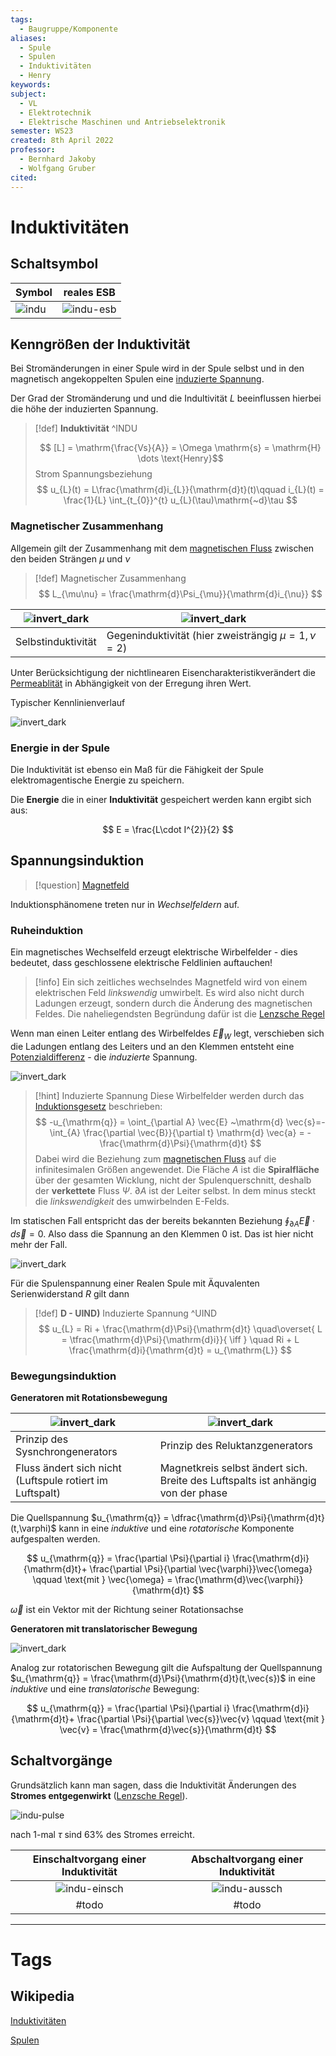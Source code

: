 ```yaml
---
tags:
  - Baugruppe/Komponente
aliases:
  - Spule
  - Spulen
  - Induktivitäten
  - Henry
keywords: 
subject:
  - VL
  - Elektrotechnik
  - Elektrische Maschinen und Antriebselektronik
semester: WS23
created: 8th April 2022
professor:
  - Bernhard Jakoby
  - Wolfgang Gruber
cited:
---
```

 

# Induktivitäten

## Schaltsymbol

| Symbol                                       | reales ESB                       |
| -------------------------------------------- | -------------------------------- |
| ![indu](Hardwareentwicklung/assets/indu.png) | ![indu-esb](assets/indu-esb.png) |

## Kenngrößen der Induktivität

Bei Stromänderungen in einer Spule wird in der Spule selbst und in den magnetisch angekoppelten Spulen eine [induzierte Spannung](#Spannungsinduktion).

Der Grad der Stromänderung und und die Indultivität $L$ beeinflussen hierbei die höhe der induzierten Spannung.

> [!def] **Induktivität** ^INDU
> 
> $$ [L] = \mathrm{\frac{Vs}{A}} = \Omega \mathrm{s} = \mathrm{H} \dots \text{Henry}$$
> Strom Spannungsbeziehung
> $$
> u_{L}(t) = L\frac{\mathrm{d}i_{L}}{\mathrm{d}t}(t)\qquad i_{L}(t) = \frac{1}{L} \int_{t_{0}}^{t} u_{L}(\tau)\mathrm{~d}\tau 
> $$
> 

### Magnetischer Zusammenhang

Allgemein gilt der Zusammenhang mit dem [magnetischen Fluss](Magnetischer%20Fluss.md) zwischen den beiden Strängen $\mu$ und $\nu$

> [!def] Magnetischer Zusammenhang
$$ L_{\mu\nu} = \frac{\mathrm{d}\Psi_{\mu}}{\mathrm{d}i_{\nu}} $$

| ![invert_dark](assets/SelbstIndu.png) | ![invert_dark](assets/GegenIndu.png)                   |
| ------------------------------------- | ------------------------------------------------------ |
| Selbstinduktivität                    | Gegeninduktivität (hier zweisträngig $\mu = 1, \nu=2$) |

Unter Berücksichtigung der nichtlinearen Eisencharakteristikverändert die [Permeablität](../Physik/Konstanten/Permeablität.md) in Abhängigkeit von der Erregung ihren Wert.

Typischer Kennlinienverlauf

![invert_dark](assets/Pasted%20image%2020250512011358.png)

### Energie in der Spule

Die Induktivität ist ebenso ein Maß für die Fähigkeit der Spule elektromagentische Energie zu speichern.

Die **Energie** die in einer **Induktivität** gespeichert werden kann ergibt sich aus:

$$ E = \frac{L\cdot I^{2}}{2}  $$

## Spannungsinduktion

> [!question] [Magnetfeld](Magnetisches%20Feld.md)

Induktionsphänomene treten nur in *Wechselfeldern* auf.

### Ruheinduktion

Ein magnetisches Wechselfeld erzeugt elektrische Wirbelfelder - dies bedeutet, dass geschlossene elektrische Feldlinien auftauchen!

> [!info] Ein sich zeitliches wechselndes Magnetfeld wird von einem elektrischen Feld *linkswendig* umwirbelt.
> Es wird also nicht durch Ladungen erzeugt, sondern durch die Änderung des magnetischen Feldes. Die naheliegendsten Begründung dafür ist die [Lenzsche Regel](../Physik/Lenzsche%20Regel.md)

Wenn man einen Leiter entlang des Wirbelfeldes $\vec{E}_{W}$ legt, verschieben sich die Ladungen entlang des Leiters und an den Klemmen entsteht eine [Potenzialdifferenz](elektrische%20Spannung.md) - die *induzierte* Spannung.

![invert_dark](assets/Wechselfelder.png)

> [!hint] Induzierte Spannung
> Diese Wirbelfelder werden durch das [Induktionsgesetz](Maxwell.md#2.%20MWG%20-%20Induktionsgesetz) beschrieben:
> $$
> -u_{\mathrm{q}} = \oint_{\partial A} \vec{E} ~\mathrm{d} \vec{s}=-\int_{A} \frac{\partial \vec{B}}{\partial t} \mathrm{d} \vec{a} = -\frac{\mathrm{d}\Psi}{\mathrm{d}t}
> $$
> Dabei wird die Beziehung zum [magnetischen Fluss](Magnetischer%20Fluss.md) auf die infinitesimalen Größen angewendet. Die Fläche $A$ ist die **Spiralfläche** über der gesamten Wicklung, nicht der Spulenquerschnitt, deshalb der **verkettete** Fluss $\Psi$. $\partial A$ ist der Leiter selbst. In dem minus steckt die *linkswendigkeit* des umwirbelnden E-Felds.


Im statischen Fall entspricht das der bereits bekannten Beziehung $\oint_{\partial A} \vec{E}\cdot d\vec{s} = 0$. Also dass die Spannung an den Klemmen $0$ ist. Das ist hier nicht mehr der Fall.

![invert_dark](../Physik/assets/INdu.png)

Für die Spulenspannung einer Realen Spule mit Äquvalenten Serienwiderstand $R$ gilt dann

> [!def] **D - UIND)** Induzierte Spannung ^UIND
> $$
> u_{L} = Ri + \frac{\mathrm{d}\Psi}{\mathrm{d}t} \quad\overset{ L = \tfrac{\mathrm{d}\Psi}{\mathrm{d}i}}{ \iff } \quad Ri + L \frac{\mathrm{d}i}{\mathrm{d}t} = u_{\mathrm{L}}
> $$

### Bewegungsinduktion

**Generatoren mit Rotationsbewegung**

| ![invert_dark](assets/SynchGen.png)                      | ![invert_dark](assets/ReluGen.png)                                               |
| -------------------------------------------------------- | -------------------------------------------------------------------------------- |
| Prinzip des Sysnchrongenerators                          | Prinzip des Reluktanzgenerators                                                  |
| Fluss ändert sich nicht (Luftspule rotiert im Luftspalt) | Magnetkreis selbst ändert sich. Breite des Luftspalts ist anhängig von der phase |

Die Quellspannung $u_{\mathrm{q}} = \dfrac{\mathrm{d}\Psi}{\mathrm{d}t}(t,\varphi)$ kann in eine *induktive* und eine *rotatorische* Komponente aufgespalten werden. 

$$
u_{\mathrm{q}} = \frac{\partial \Psi}{\partial i} \frac{\mathrm{d}i}{\mathrm{d}t}+ \frac{\partial \Psi}{\partial \vec{\varphi}}\vec{\omega} \qquad \text{mit } \vec{\omega} = \frac{\mathrm{d}\vec{\varphi}}{\mathrm{d}t} 
$$

$\vec{\omega}$ ist ein Vektor mit der Richtung seiner Rotationsachse

**Generatoren mit translatorischer Bewegung**

![invert_dark](assets/transGen.png)

Analog zur rotatorischen Bewegung gilt die Aufspaltung der Quellspannung $u_{\mathrm{q}} = \frac{\mathrm{d}\Psi}{\mathrm{d}t}(t,\vec{s})$ in eine *induktive* und eine *translatorische* Bewegung:

$$
u_{\mathrm{q}} = \frac{\partial \Psi}{\partial i} \frac{\mathrm{d}i}{\mathrm{d}t}+ \frac{\partial \Psi}{\partial \vec{s}}\vec{v} \qquad \text{mit } \vec{v} = \frac{\mathrm{d}\vec{s}}{\mathrm{d}t} 
$$

## Schaltvorgänge

Grundsätzlich kann man sagen, dass die Induktivität Änderungen des **Stromes entgegenwirkt** ([Lenzsche Regel](../Physik/Lenzsche%20Regel.md)).


![indu-pulse](assets/indu-pulse.png)

nach 1-mal $\tau$ sind $63\%$ des Stromes erreicht.

| Einschaltvorgang einer Induktivität    | Abschaltvorgang einer Induktivität     |
| :--------------------------------------: | :--------------------------------------: |
| ![indu-einsch](assets/indu-einsch.png) | ![indu-aussch](assets/indu-aussch.png) |
| #todo                                  | #todo                                  |

---

# Tags

## Wikipedia

[Induktivitäten](<https://de.wikipedia.org/wiki/Induktivit%C3%A4t_(Bauelement)>)

[Spulen](<https://de.wikipedia.org/wiki/Spule_(Elektrotechnik)>)